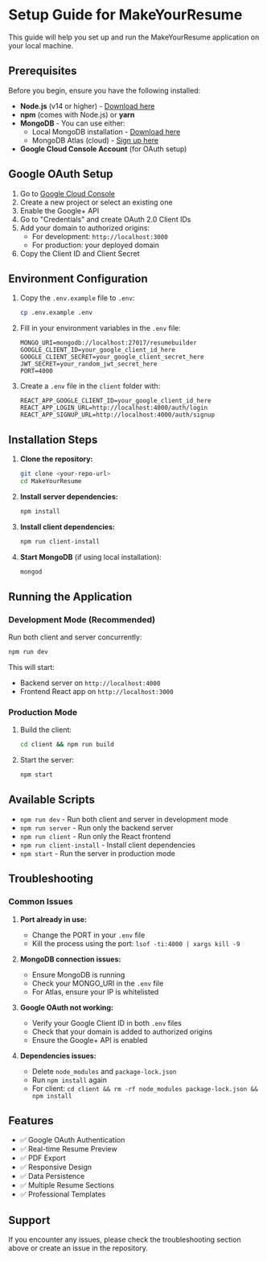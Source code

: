 # Setup Guide for MakeYourResume

This guide will help you set up and run the MakeYourResume application on your local machine.

## Prerequisites

Before you begin, ensure you have the following installed:

- **Node.js** (v14 or higher) - [Download here](https://nodejs.org/)
- **npm** (comes with Node.js) or **yarn**
- **MongoDB** - You can use either:
  - Local MongoDB installation - [Download here](https://www.mongodb.com/try/download/community)
  - MongoDB Atlas (cloud) - [Sign up here](https://www.mongodb.com/cloud/atlas)
- **Google Cloud Console Account** (for OAuth setup)

## Google OAuth Setup

1. Go to [Google Cloud Console](https://console.cloud.google.com/)
2. Create a new project or select an existing one
3. Enable the Google+ API
4. Go to "Credentials" and create OAuth 2.0 Client IDs
5. Add your domain to authorized origins:
   - For development: `http://localhost:3000`
   - For production: your deployed domain
6. Copy the Client ID and Client Secret

## Environment Configuration

1. Copy the `.env.example` file to `.env`:
   ```bash
   cp .env.example .env
   ```

2. Fill in your environment variables in the `.env` file:
   ```env
   MONGO_URI=mongodb://localhost:27017/resumebuilder
   GOOGLE_CLIENT_ID=your_google_client_id_here
   GOOGLE_CLIENT_SECRET=your_google_client_secret_here
   JWT_SECRET=your_random_jwt_secret_here
   PORT=4000
   ```

3. Create a `.env` file in the `client` folder with:
   ```env
   REACT_APP_GOOGLE_CLIENT_ID=your_google_client_id_here
   REACT_APP_LOGIN_URL=http://localhost:4000/auth/login
   REACT_APP_SIGNUP_URL=http://localhost:4000/auth/signup
   ```

## Installation Steps

1. **Clone the repository:**
   ```bash
   git clone <your-repo-url>
   cd MakeYourResume
   ```

2. **Install server dependencies:**
   ```bash
   npm install
   ```

3. **Install client dependencies:**
   ```bash
   npm run client-install
   ```

4. **Start MongoDB** (if using local installation):
   ```bash
   mongod
   ```

## Running the Application

### Development Mode (Recommended)
Run both client and server concurrently:
```bash
npm run dev
```

This will start:
- Backend server on `http://localhost:4000`
- Frontend React app on `http://localhost:3000`

### Production Mode
1. Build the client:
   ```bash
   cd client && npm run build
   ```

2. Start the server:
   ```bash
   npm start
   ```

## Available Scripts

- `npm run dev` - Run both client and server in development mode
- `npm run server` - Run only the backend server
- `npm run client` - Run only the React frontend
- `npm run client-install` - Install client dependencies
- `npm start` - Run the server in production mode

## Troubleshooting

### Common Issues

1. **Port already in use:**
   - Change the PORT in your `.env` file
   - Kill the process using the port: `lsof -ti:4000 | xargs kill -9`

2. **MongoDB connection issues:**
   - Ensure MongoDB is running
   - Check your MONGO_URI in the `.env` file
   - For Atlas, ensure your IP is whitelisted

3. **Google OAuth not working:**
   - Verify your Google Client ID in both `.env` files
   - Check that your domain is added to authorized origins
   - Ensure the Google+ API is enabled

4. **Dependencies issues:**
   - Delete `node_modules` and `package-lock.json`
   - Run `npm install` again
   - For client: `cd client && rm -rf node_modules package-lock.json && npm install`

## Features

- ✅ Google OAuth Authentication
- ✅ Real-time Resume Preview
- ✅ PDF Export
- ✅ Responsive Design
- ✅ Data Persistence
- ✅ Multiple Resume Sections
- ✅ Professional Templates

## Support

If you encounter any issues, please check the troubleshooting section above or create an issue in the repository.
